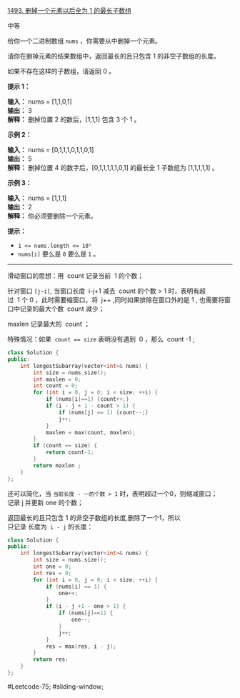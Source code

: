 [1493. 删掉一个元素以后全为 1 的最长子数组](https://leetcode.cn/problems/longest-subarray-of-1s-after-deleting-one-element/)

中等

给你一个二进制数组 `nums` ，你需要从中删掉一个元素。

请你在删掉元素的结果数组中，返回最长的且只包含 1 的非空子数组的长度。

如果不存在这样的子数组，请返回 0 。

**提示 1：**

**输入：** nums = [1,1,0,1]  
**输出：** 3  
**解释：** 删掉位置 2 的数后，[1,1,1] 包含 3 个 1 。  

**示例 2：**

**输入：** nums = [0,1,1,1,0,1,1,0,1]  
**输出：** 5  
**解释：** 删掉位置 4 的数字后，[0,1,1,1,1,1,0,1] 的最长全 1 子数组为 [1,1,1,1,1] 。  

**示例 3：**

**输入：** nums = [1,1,1]  
**输出：** 2  
**解释：** 你必须要删除一个元素。  

**提示：**

- `1 <= nums.length <= 10⁵`
- `nums[i]` 要么是 `0` 要么是 `1` 。
---- ----
滑动窗口的思想：用  count 记录当前  1 的个数；

针对窗口 `[j~i]`, 当窗口长度  i-j+1 减去  count 的个数 > 1 时，表明有超过  1 个 0 ，此时需要缩窗口，将  j++ ,同时如果排除在窗口外的是 1 , 也需要将窗口中记录的最大个数  count 减少；

maxlen 记录最大的  count ；

特殊情况：如果  `count == size` 表明没有遇到  0 ，那么  count -1 ;

```cpp
class Solution {
public:
    int longestSubarray(vector<int>& nums) {
        int size = nums.size();
        int maxlen = 0;
        int count = 0;
        for (int i = 0, j = 0; i < size; ++i) {
            if (nums[i]==1) {count++;}
            if (i - j + 1 - count > 1) {
                if (nums[j] == 1) {count--;}
                j++;
            }
            maxlen = max(count, maxlen);
        }
        if (count == size) {
            return count-1;
        }
        return maxlen ;
    }
};
```

还可以简化，当 `当前长度 - 一的个数 > 1` 时，表明超过一个0，则缩减窗口；  
记录 j 并更新 one 的个数；  

返回最长的且只包含 1 的非空子数组的长度,删除了一个1，所以  
只记录 长度为  `i - j` 的长度：  
```cpp
class Solution {
public:
    int longestSubarray(vector<int>& nums) {
        int size = nums.size();
        int one = 0;
        int res = 0;
        for (int i = 0, j = 0; i < size; ++i) {
            if (nums[i] == 1) {
                one++;
            }
            if (i - j +1 - one > 1) {
                if (nums[j]==1) {
                    one--;
                }
                j++;
            }
            res = max(res, i - j);
        }
        return res;
    }
};
```
#Leetcode-75; #sliding-window;
